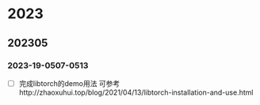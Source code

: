 

# 2023
## 202305


### 2023-19-0507-0513
- [ ] 完成libtorch的demo用法
可参考http://zhaoxuhui.top/blog/2021/04/13/libtorch-installation-and-use.html
```txt


```



